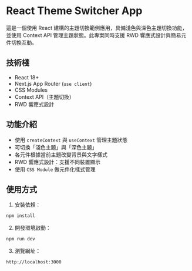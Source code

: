 #  React Theme Switcher App

這是一個使用 React 建構的主題切換範例應用，具備淺色與深色主題切換功能，並使用 Context API 管理主題狀態。此專案同時支援 RWD 響應式設計與簡易元件切換互動。

## 技術棧

- React 18+
- Next.js App Router (`use client`)
- CSS Modules
- Context API（主題切換）
- RWD 響應式設計

## 功能介紹

-  使用 `createContext` 與 `useContext` 管理主題狀態
-  可切換「淺色主題」與「深色主題」
-  各元件根據當前主題改變背景與文字樣式
-  RWD 響應式設計：支援不同裝置顯示
-  使用 `CSS Module` 做元件化樣式管理

## 使用方式

1. 安裝依賴：

```bash
npm install
```
2. 開發環境啟動：
```bash
npm run dev
```
3. 瀏覽網址：
```bash
http://localhost:3000
```
